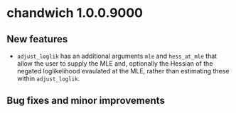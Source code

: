 # chandwich 1.0.0.9000

## New features

* `adjust_loglik` has an additional arguments `mle` and `hess_at_mle` that allow the user to supply the MLE and, optionally the Hessian of the negated loglikelihood evaulated at the MLE, rather than estimating these within `adjust_loglik`.

## Bug fixes and minor improvements
